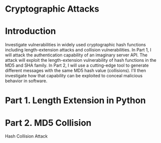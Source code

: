 # Cryptographic Attacks

# Introduction
  Investigate vulnerabilities in widely used cryptographic hash functions including length-extension attacks and collision vulnerabilities.
  In Part 1, I will attack the authentication capability of an imaginary server API.
  The attack will exploit the length-extension vulnerability of hash functions in the MD5 and SHA family.
  In Part 2, I will use a cutting-edge tool to generate different messages with the same MD5 hash value (collisions).
  I'll then investigate how that capability can be exploited to conceal malicious behavior in software.
  
# Part 1. Length Extension in Python

# Part 2. MD5 Collision

  Hash Collision Attack
